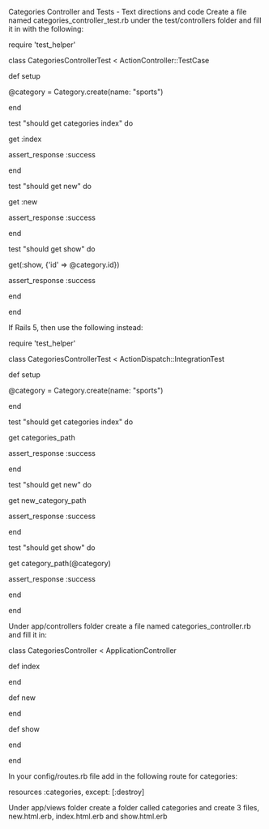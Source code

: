 Categories Controller and Tests - Text directions and code
Create a file named categories_controller_test.rb under the test/controllers folder and fill it in with the following:

require 'test_helper'

class CategoriesControllerTest < ActionController::TestCase

def setup

@category = Category.create(name: "sports")

end

test "should get categories index" do

get :index

assert_response :success

end

test "should get new" do

get :new

assert_response :success

end

test "should get show" do

get(:show, {'id' => @category.id})

assert_response :success

end

end

If Rails 5, then use the following instead:

require 'test_helper'

class CategoriesControllerTest < ActionDispatch::IntegrationTest

def setup

@category = Category.create(name: "sports")

end

test "should get categories index" do

get categories_path

assert_response :success

end

test "should get new" do

get new_category_path

assert_response :success

end

test "should get show" do

get category_path(@category)

assert_response :success

end

end





Under app/controllers folder create a file named categories_controller.rb and fill it in:

class CategoriesController < ApplicationController

def index

end

def new

end

def show

end

end

In your config/routes.rb file add in the following route for categories:

resources :categories, except: [:destroy]

Under app/views folder create a folder called categories and create 3 files, new.html.erb, index.html.erb and show.html.erb